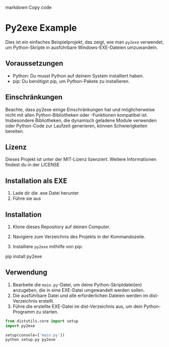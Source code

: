 markdown
Copy code
# Py2exe Example

Dies ist ein einfaches Beispielprojekt, das zeigt, wie man `py2exe` verwendet, um Python-Skripte in ausführbare Windows-EXE-Dateien umzuwandeln.

## Voraussetzungen

- Python: Du musst Python auf deinem System installiert haben.
- pip: Du benötigst pip, um Python-Pakete zu installieren.

## Einschränkungen
Beachte, dass py2exe einige Einschränkungen hat und möglicherweise nicht mit allen Python-Bibliotheken oder -Funktionen kompatibel ist. Insbesondere Bibliotheken, die dynamisch geladene Module verwenden oder Python-Code zur Laufzeit generieren, können Schwierigkeiten bereiten.

## Lizenz
Dieses Projekt ist unter der MIT-Lizenz lizenziert. Weitere Informationen findest du in der LICENSE

## Installation als EXE

1. Lade dir die .exe Datei herunter
2. Führe sie aus

## Installation

1. Klone dieses Repository auf deinen Computer.

2. Navigiere zum Verzeichnis des Projekts in der Kommandozeile.

3. Installiere `py2exe` mithilfe von pip:

pip install py2exe


## Verwendung

1. Bearbeite die `main.py`-Datei, um deine Python-Skriptdatei(en) anzugeben, die in eine EXE-Datei umgewandelt werden sollen. 
2. Die ausführbare Datei und alle erforderlichen Dateien werden im dist-Verzeichnis erstellt.
3. Führe die erstellte EXE-Datei im dist-Verzeichnis aus, um dein Python-Programm zu starten.

```python
from distutils.core import setup
import py2exe

setup(console=['main.py'])
python setup.py py2exe

